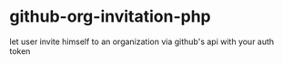 # github-org-invitation-php
let user invite himself to an organization via github's api with your auth token
